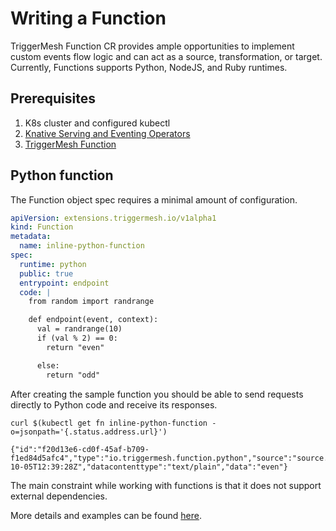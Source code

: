 # Writing a Function

TriggerMesh Function CR provides ample opportunities to implement custom events
flow logic and can act as a source, transformation, or target. Currently,
Functions supports Python, NodeJS, and Ruby runtimes.

## Prerequisites

1. K8s cluster and configured kubectl
1. [Knative Serving and Eventing Operators](https://knative.dev/docs/admin/install/knative-with-operators/)
1. [TriggerMesh Function](https://github.com/triggermesh/function)

## Python function

The Function object spec requires a minimal amount of configuration.

```yaml
apiVersion: extensions.triggermesh.io/v1alpha1
kind: Function
metadata:
  name: inline-python-function
spec:
  runtime: python
  public: true
  entrypoint: endpoint
  code: |
    from random import randrange

    def endpoint(event, context):
      val = randrange(10)
      if (val % 2) == 0:
        return "even"

      else:
        return "odd"
```

After creating the sample function you should be able to send requests directly
to Python code and receive its responses.

```shell
curl $(kubectl get fn inline-python-function -o=jsonpath='{.status.address.url}')

{"id":"f20d13e6-cd0f-45af-b709-f1ed84d5afc4","type":"io.triggermesh.function.python","source":"source.py","specversion":"1.0","time":"2021-10-05T12:39:28Z","datacontenttype":"text/plain","data":"even"}
```

The main constraint while working with functions is that it does not support
external dependencies.

More details and examples can be found
[here](https://github.com/triggermesh/function#readme).
